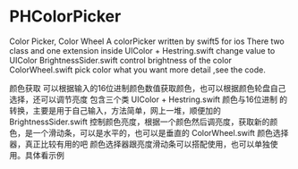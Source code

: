 # PHColorPicker
Color Picker, Color Wheel
A colorPicker written by swift5 for ios
There two class and one extension inside 
UIColor + Hestring.swift change value to UIColor
BrightnessSider.swift  control  brightness of the color
ColorWheel.swift  pick color what you want 
more detail ,see the code.

颜色获取
可以根据输入的16位进制颜色数值获取颜色，也可以根据颜色轮盘自己选择，还可以调节亮度
包含三个类
UIColor + Hestring.swift 颜色与16位进制 的转换，主要是用于自己输入，方法简单，网上一堆，顺便加的
BrightnessSider.swift   控制颜色亮度，根据一个颜色然后调亮度，获取新的颜色，是一个滑动条，可以是水平的，也可以是垂直的
ColorWheel.swift  颜色选择器，真正比较有用的吧
颜色选择器跟亮度滑动条可以搭配使用，也可以单独使用。具体看示例
